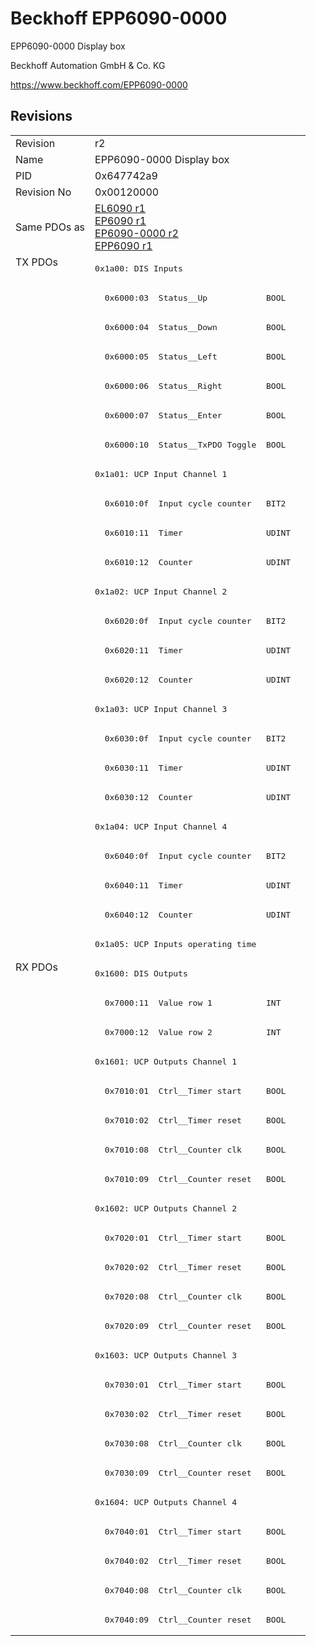 # Beckhoff EPP6090-0000

EPP6090-0000 Display box

Beckhoff Automation GmbH & Co. KG

https://www.beckhoff.com/EPP6090-0000

## Revisions
<table>
<tr >
<td>Revision</td>
<td><div class="foo">r2</div></td>
</tr>
<tr >
<td>Name</td>
<td><div class="foo">EPP6090-0000 Display box</div></td>
</tr>
<tr >
<td>PID</td>
<td><div class="foo">0x647742a9</div></td>
</tr>
<tr >
<td>Revision No</td>
<td>0x00120000</td>
</tr>
<tr >
<td>Same PDOs as</td>
<td><a href="EL6090">EL6090 r1</a><br/><a href="EP6090">EP6090 r1</a><br/><a href="EP6090-0000">EP6090-0000 r2</a><br/><a href="EPP6090">EPP6090 r1</a></td>
</tr>
<tr class="txpdo pdosection">
<td rowspan=24 valign=top>TX PDOs</td>
<td><pre>0x1a00: DIS Inputs</pre></td>
<td></td>
</tr>
<tr class="txpdo">
<td><pre>  0x6000:03  Status__Up            BOOL</pre></td>
</tr>
<tr class="txpdo">
<td><pre>  0x6000:04  Status__Down          BOOL</pre></td>
</tr>
<tr class="txpdo">
<td><pre>  0x6000:05  Status__Left          BOOL</pre></td>
</tr>
<tr class="txpdo">
<td><pre>  0x6000:06  Status__Right         BOOL</pre></td>
</tr>
<tr class="txpdo">
<td><pre>  0x6000:07  Status__Enter         BOOL</pre></td>
</tr>
<tr class="txpdo">
<td><pre>  0x6000:10  Status__TxPDO Toggle  BOOL</pre></td>
</tr>
<tr class="txpdo pdosection">
<td><pre>0x1a01: UCP Input Channel 1</pre></td>
</tr>
<tr class="txpdo">
<td><pre>  0x6010:0f  Input cycle counter   BIT2</pre></td>
</tr>
<tr class="txpdo">
<td><pre>  0x6010:11  Timer                 UDINT</pre></td>
</tr>
<tr class="txpdo">
<td><pre>  0x6010:12  Counter               UDINT</pre></td>
</tr>
<tr class="txpdo pdosection">
<td><pre>0x1a02: UCP Input Channel 2</pre></td>
</tr>
<tr class="txpdo">
<td><pre>  0x6020:0f  Input cycle counter   BIT2</pre></td>
</tr>
<tr class="txpdo">
<td><pre>  0x6020:11  Timer                 UDINT</pre></td>
</tr>
<tr class="txpdo">
<td><pre>  0x6020:12  Counter               UDINT</pre></td>
</tr>
<tr class="txpdo pdosection">
<td><pre>0x1a03: UCP Input Channel 3</pre></td>
</tr>
<tr class="txpdo">
<td><pre>  0x6030:0f  Input cycle counter   BIT2</pre></td>
</tr>
<tr class="txpdo">
<td><pre>  0x6030:11  Timer                 UDINT</pre></td>
</tr>
<tr class="txpdo">
<td><pre>  0x6030:12  Counter               UDINT</pre></td>
</tr>
<tr class="txpdo pdosection">
<td><pre>0x1a04: UCP Input Channel 4</pre></td>
</tr>
<tr class="txpdo">
<td><pre>  0x6040:0f  Input cycle counter   BIT2</pre></td>
</tr>
<tr class="txpdo">
<td><pre>  0x6040:11  Timer                 UDINT</pre></td>
</tr>
<tr class="txpdo">
<td><pre>  0x6040:12  Counter               UDINT</pre></td>
</tr>
<tr class="txpdo pdosection">
<td><pre>0x1a05: UCP Inputs operating time</pre></td>
</tr>
<tr class="rxpdo pdosection">
<td rowspan=23 valign=top>RX PDOs</td>
<td><pre>0x1600: DIS Outputs</pre></td>
<td></td>
</tr>
<tr class="rxpdo">
<td><pre>  0x7000:11  Value row 1           INT</pre></td>
</tr>
<tr class="rxpdo">
<td><pre>  0x7000:12  Value row 2           INT</pre></td>
</tr>
<tr class="rxpdo pdosection">
<td><pre>0x1601: UCP Outputs Channel 1</pre></td>
</tr>
<tr class="rxpdo">
<td><pre>  0x7010:01  Ctrl__Timer start     BOOL</pre></td>
</tr>
<tr class="rxpdo">
<td><pre>  0x7010:02  Ctrl__Timer reset     BOOL</pre></td>
</tr>
<tr class="rxpdo">
<td><pre>  0x7010:08  Ctrl__Counter clk     BOOL</pre></td>
</tr>
<tr class="rxpdo">
<td><pre>  0x7010:09  Ctrl__Counter reset   BOOL</pre></td>
</tr>
<tr class="rxpdo pdosection">
<td><pre>0x1602: UCP Outputs Channel 2</pre></td>
</tr>
<tr class="rxpdo">
<td><pre>  0x7020:01  Ctrl__Timer start     BOOL</pre></td>
</tr>
<tr class="rxpdo">
<td><pre>  0x7020:02  Ctrl__Timer reset     BOOL</pre></td>
</tr>
<tr class="rxpdo">
<td><pre>  0x7020:08  Ctrl__Counter clk     BOOL</pre></td>
</tr>
<tr class="rxpdo">
<td><pre>  0x7020:09  Ctrl__Counter reset   BOOL</pre></td>
</tr>
<tr class="rxpdo pdosection">
<td><pre>0x1603: UCP Outputs Channel 3</pre></td>
</tr>
<tr class="rxpdo">
<td><pre>  0x7030:01  Ctrl__Timer start     BOOL</pre></td>
</tr>
<tr class="rxpdo">
<td><pre>  0x7030:02  Ctrl__Timer reset     BOOL</pre></td>
</tr>
<tr class="rxpdo">
<td><pre>  0x7030:08  Ctrl__Counter clk     BOOL</pre></td>
</tr>
<tr class="rxpdo">
<td><pre>  0x7030:09  Ctrl__Counter reset   BOOL</pre></td>
</tr>
<tr class="rxpdo pdosection">
<td><pre>0x1604: UCP Outputs Channel 4</pre></td>
</tr>
<tr class="rxpdo">
<td><pre>  0x7040:01  Ctrl__Timer start     BOOL</pre></td>
</tr>
<tr class="rxpdo">
<td><pre>  0x7040:02  Ctrl__Timer reset     BOOL</pre></td>
</tr>
<tr class="rxpdo">
<td><pre>  0x7040:08  Ctrl__Counter clk     BOOL</pre></td>
</tr>
<tr class="rxpdo">
<td><pre>  0x7040:09  Ctrl__Counter reset   BOOL</pre></td>
</tr>
</table>
